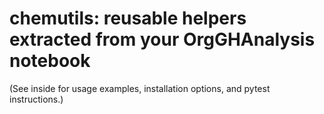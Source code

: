 # chemutils: reusable helpers extracted from your OrgGHAnalysis notebook

(See inside for usage examples, installation options, and pytest instructions.)
